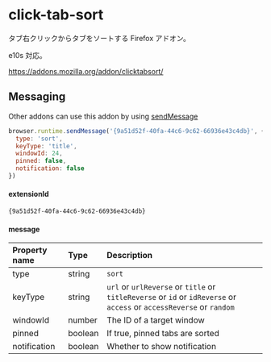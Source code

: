 # click-tab-sort

タブ右クリックからタブをソートする Firefox アドオン。

e10s 対応。

https://addons.mozilla.org/addon/clicktabsort/


## <span id="messaging"/> Messaging

Other addons can use this addon by using [sendMessage](https://developer.mozilla.org/Add-ons/WebExtensions/API/runtime/sendMessage)

```javascript
browser.runtime.sendMessage('{9a51d52f-40fa-44c6-9c62-66936e43c4db}', {
  type: 'sort',
  keyType: 'title',
  windowId: 24,
  pinned: false,
  notification: false
})
```


#### extensionId

`{9a51d52f-40fa-44c6-9c62-66936e43c4db}`


#### message

|Property name|Type|Description|
|:--|:--|:--|
|type|string|`sort`|
|keyType|string|`url` or `urlReverse` or `title` or `titleReverse` or `id` or `idReverse` or `access` or `accessReverse` or `random`|
|windowId|number|The ID of a target window|
|pinned|boolean|If true, pinned tabs are sorted|
|notification|boolean|Whether to show notification|
